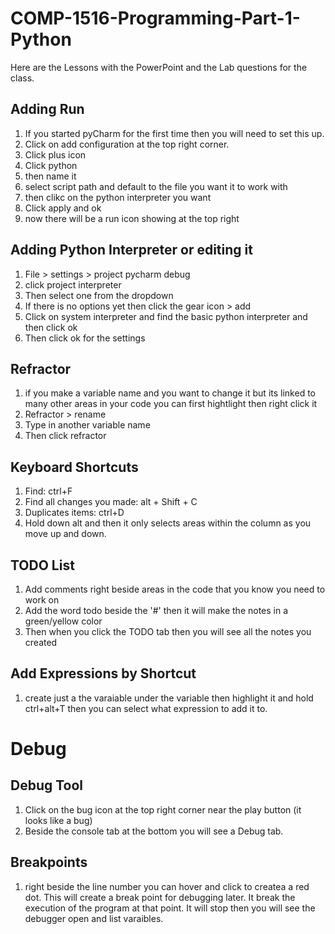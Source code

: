 # COMP-1516-Programming-Part-1-Python
Here are the Lessons with the PowerPoint and the Lab questions for the class.

## Adding Run
1. If you started pyCharm for the first time then you will need to set this up.
2. Click on add configuration at the top right corner.
3. Click plus icon
4. Click python
5. then name it
6. select script path and default to the file you want it to work with
7. then clikc on the python interpreter you want 
8. Click apply and ok
9. now there will be a run icon showing at the top right

## Adding Python Interpreter or editing it
1. File > settings > project pycharm debug
2. click project interpreter
3. Then select one from the dropdown
4. If there is no options yet then click the gear icon > add
5. Click on system interpreter and find the basic python interpreter and then click ok
6. Then click ok for the settings 

## Refractor
1. if you make a variable name and you want to change it but its linked to many other areas in your code you can first hightlight then right click it
2. Refractor > rename 
3. Type in another variable name 
4. Then click refractor

## Keyboard Shortcuts
1. Find: ctrl+F
2. Find all changes you made: alt + Shift + C
3. Duplicates items: ctrl+D
4. Hold down alt and then it only selects areas within the column as you move up and down.

## TODO List
1. Add comments right beside areas in the code that you know you need to work on
2. Add the word todo beside the '#' then it will make the notes in a green/yellow color
3. Then when you click the TODO tab then you will see all the notes you created

## Add Expressions by Shortcut
1. create just a the varaiable under the variable then highlight it and hold ctrl+alt+T then you can select what expression to add it to.

# Debug
## Debug Tool
1. Click on the bug icon at the top right corner near the play button (it looks like a bug)
2. Beside the console tab at the bottom you will see a Debug tab.

## Breakpoints
1. right beside the line number you can hover and click to createa a red dot. This will create a break point for debugging later. It break the execution of the program at that point. It will stop then you will see the debugger open and list varaibles.
